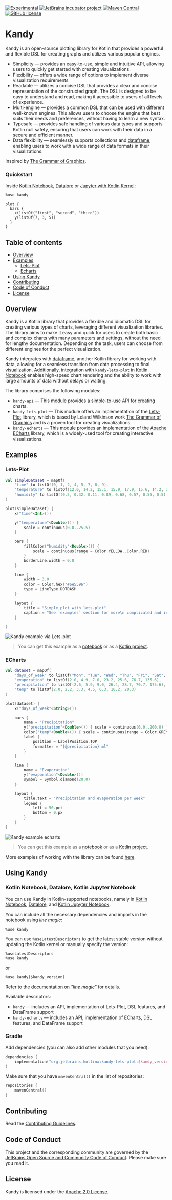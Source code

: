 [![Experimental](https://kotl.in/badges/experimental.svg)](https://kotlinlang.org/docs/components-stability.html)
[![JetBrains incubator project](https://jb.gg/badges/incubator.svg)](https://confluence.jetbrains.com/display/ALL/JetBrains+on+GitHub)
[![Maven Central](https://img.shields.io/maven-central/v/org.jetbrains.kotlinx/kandy-api)](https://search.maven.org/artifact/org.jetbrains.kotlinx/kandy-api)
[![GitHub license](https://img.shields.io/badge/license-Apache%20License%202.0-blue.svg?style=flat)](https://www.apache.org/licenses/LICENSE-2.0)

# Kandy

Kandy is an open-source plotting library for Kotlin
that provides a powerful and flexible DSL for creating graphs and utilizes various popular engines.

* Simplicity — provides an easy-to-use, simple and intuitive API,
  allowing users to quickly get started with creating visualizations.
* Flexibility — offers a wide range of options to implement diverse visualization requirements
* Readable — utilizes a concise DSL that provides a clear and concise representation of the constructed graph.
  The DSL is designed to be easy to understand and read, making it accessible to users of all levels of experience.
* Multi-engine — provides a common DSL that can be used with different well-known engines.
  This allows users to choose the engine that best suits their needs and preferences,
  without having to learn a new syntax.
* Typesafe — provides safe handling of various data types and supports Kotlin null safety,
  ensuring that users can work with their data in a secure and efficient manner.
* Data flexibility — seamlessly supports collections and [dataframe](https://github.com/Kotlin/dataframe#readme),
  enabling users to work with a wide range of data formats in their visualizations.

Inspired by [The Grammar of Graphics](https://www.goodreads.com/book/show/2549408.The_Grammar_of_Graphics).

### Quickstart

Inside [Kotlin Notebook](https://plugins.jetbrains.com/plugin/16340-kotlin-notebook),
[Datalore](https://datalore.jetbrains.com/)
or [Jupyter with Kotlin Kernel](https://github.com/Kotlin/kotlin-jupyter#readme):

```
%use kandy

plot {
  bars { 
    x(listOf("first", "second", "third"))
    y(listOf(7, 3, 5))
  }
}
```

## Table of contents

<!--- TOC -->

* [Overview](#overview)
* [Examples](#examples)
    * [Lets-Plot](#lets-plot)
    * [Echarts](#echarts)
* [Using Kandy](#using-kandy)
* [Contributing](#contributing)
* [Code of Conduct](#code-of-conduct)
* [License](#license)

<!--- END -->

## Overview

Kandy is a Kotlin library that provides a flexible and idiomatic DSL for creating various types of charts,
leveraging different visualization libraries.
The library aims
to make it easy and quick for users to create both basic and complex charts with many parameters and settings,
without the need for lengthy documentation.
Depending on the task, users can choose from different engines for the perfect visualization.

Kandy integrates with [dataframe](https://github.com/Kotlin/dataframe#readme),
another Kotlin library for working with data, allowing for a seamless transition from data processing to final
visualization.
Additionally,
integration with `kandy-lets-plot` in [Kotlin Notebook](https://plugins.jetbrains.com/plugin/16340-kotlin-notebook)
enables high-speed chart rendering and the ability to work with large amounts of data without delays or waiting.

The library comprises the following modules:

* `kandy-api` — This module provides a simple-to-use API for creating charts.
* `kandy-lets-plot` — This module offers an implementation of
  the [Lets-Plot](https://github.com/JetBrains/lets-plot#readme) library,
  which is based by Leland Wilkinson
  work [The Grammar of Graphics](https://www.goodreads.com/book/show/2549408.The_Grammar_of_Graphics)
  and is a proven tool for creating visualizations.
* `kandy-echarts` — This module provides an implementation of
  the [Apache ECharts](https://echarts.apache.org/en/index.html) library,
  which is a widely-used tool for creating interactive visualizations.

## Examples

### Lets-Plot

```kotlin
val simpleDataset = mapOf(
    "time" to listOf(0, 1, 2, 4, 5, 7, 8, 9),
    "temperature" to listOf(12.0, 14.2, 15.1, 15.9, 17.9, 15.6, 14.2, 24.3),
    "humidity" to listOf(0.5, 0.32, 0.11, 0.89, 0.68, 0.57, 0.56, 0.5)
)

plot(simpleDataset) {
    x("time"<Int>())

    y("temperature"<Double>()) {
        scale = continuous(0.0..25.5)
    }

    bars {
        fillColor("humidity"<Double>()) {
            scale = continuous(range = Color.YELLOW..Color.RED)
        }
        borderLine.width = 0.0
    }

    line {
        width = 3.0
        color = Color.hex("#6e5596")
        type = LineType.DOTDASH
    }

    layout {
        title = "Simple plot with lets-plot"
        caption = "See `examples` section for more\n complicated and interesting examples!"
    }

}
```

![Kandy example via Lets-plot](examples/images/lets_plot_simple.png)

> You can get this example as a [notebook](examples/notebooks/lets-plot/simple_lets_plot.ipynb) or as
> a [Kotlin project](examples/idea-examples/lets-plot-simple/src/main/kotlin/org/jetbrains/kotlinx/kandy/letsplot/simple_lets_plot.kt).

### ECharts

```kotlin
val dataset = mapOf(
    "days_of_week" to listOf("Mon", "Tue", "Wed", "Thu", "Fri", "Sat", "Sun"),
    "evaporation" to listOf(2.0, 4.9, 7.0, 23.2, 25.6, 76.7, 135.6),
    "precipitation" to listOf(2.6, 5.9, 9.0, 26.4, 28.7, 70.7, 175.6),
    "temp" to listOf(2.0, 2.2, 3.3, 4.5, 6.3, 10.2, 20.3)
)

plot(dataset) {
    x("days_of_week"<String>())

    bars {
        name = "Precipitation"
        y("precipitation"<Double>()) { scale = continuous(0.0..200.0) }
        color("temp"<Double>()) { scale = continuous(range = Color.GREY..Color.BLUE) }
        label {
            position = LabelPosition.TOP
            formatter = "{@precipitation} ml"
        }
    }

    line {
        name = "Evaporation"
        y("evaporation"<Double>())
        symbol = Symbol.diamond(20.0)
    }

    layout {
        title.text = "Precipitation and evaporation per week"
        legend {
            left = 50.pct
            bottom = 0.px
        }
    }
}
```

![Kandy example echarts](examples/images/echarts_readme_sample.png)

> You can get this example as a [notebook](examples/notebooks/echarts/simple_echarts.ipynb) or as
> a [Kotlin project](examples/idea-examples/echarts-simple/src/main/kotlin/org/jetbrains/kotlinx/kandy/echarts/simple_echarts.kt).

More examples of working with the library can be found [here](examples/README.md).

## Using Kandy

### Kotlin Notebook, Datalore, Kotlin Jupyter Notebook

You can use Kandy in Kotlin-supported notebooks,
namely in [Kotlin Notebook](https://plugins.jetbrains.com/plugin/16340-kotlin-notebook),
[Datalore](https://datalore.jetbrains.com/),
and [Kotlin Jupyter Notebook](https://github.com/Kotlin/kotlin-jupyter#readme).

You can include all the necessary dependencies and imports in the notebook using *line magic*:

```
%use kandy
```

You can use `%useLatestDescriptors`
to get the latest stable version without updating the Kotlin kernel or manually specify the version:

```
%useLatestDescriptors
%use kandy
```

or

```
%use kandy($kandy_version)
```

Refer to the [documentation on *"line magic"*](https://github.com/Kotlin/kotlin-jupyter#line-magics) for details.

Available descriptors:

* `kandy` — includes an API, implementation of Lets-Plot, DSL features, and DataFrame support
* `kandy-echarts` — includes an API, implementation of ECharts, DSL features, and DataFrame support

### Gradle

Add dependencies (you can also add other modules that you need):

```kotlin
dependencies {
    implementation("org.jetbrains.kotlinx:kandy-lets-plot:$kandy_version")
}
```

Make sure that you have `mavenCentral()` in the list of repositories:

```kotlin
repositories {
    mavenCentral()
}
```

## Contributing

Read the [Contributing Guidelines](CONTRIBUTING.md).

## Code of Conduct

This project and the corresponding community are governed by the
[JetBrains Open Source and Community Code of Conduct](https://confluence.jetbrains.com/display/ALL/JetBrains+Open+Source+and+Community+Code+of+Conduct).
Please make sure you read it.

## License

Kandy is licensed under the [Apache 2.0 License](LICENSE).
